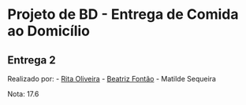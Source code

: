 # Projeto de BD - Entrega de Comida ao Domicílio

## Entrega 2

Realizado por:
	- [Rita Oliveira](https://github.com/RitaBaptistaOliveira)
	- [Beatriz Fontão](https://github.com/beatrizfontao)
	- Matilde Sequeira

Nota: 17.6